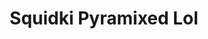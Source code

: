 ---
slug: squidki-pyramixed-lol
title: Squidki Pyramixed Lol
description: "Squidki Pyramixed Lol is an exciting online game. Play for free directly in your browser!"
icon: /images/new_mods/Sprunki Pyramixed Lol.png
url: https://wowtbc.net/sprunkin/pyramixed-lol/index.html
previewImage: /images/new_mods/Sprunki Pyramixed Lol.png
type: new mods

# SEO配置
seo:
  title: "Squidki Pyramixed Lol - Play Free Online Game | Fun Browser Games"
  description: "Squidki Pyramixed Lol - Play this fun online game for free in your browser. No download required!"
  ogImage: "/images/new_mods/Sprunki Pyramixed Lol.png"
  keywords: "squidki-pyramixed-lol, online game, browser game, free game, new mods game, play online"

videoUrls:
  - https://www.youtube.com/embed/example1
  - https://www.youtube.com/embed/example2

whyPlay:
  title: "Why Play Squidki Pyramixed Lol?"
  items:
    - "Immersive Gameplay: Squidki Pyramixed Lol offers an engaging and immersive gaming experience that will keep you entertained for hours"
    - "Challenging Levels: Test your skills with increasingly difficult challenges and obstacles"
    - "Beautiful Graphics: Enjoy stunning visuals and smooth animations that bring the game world to life"
    - "Regular Updates: New content and features are added regularly to keep the game fresh and exciting"
    - "Free to Play: Experience all the fun without spending a penny"
    - "Community Features: Connect with other players, share strategies, and compete for high scores"
    - "Cross-Platform: Play on any device with a web browser, no downloads required"

features:
  title: "Key Features of Squidki Pyramixed Lol"
  image: "/images/new_mods/Sprunki Pyramixed Lol.png"
  items:
    - "Intuitive Controls: Easy to learn controls make Squidki Pyramixed Lol accessible for players of all skill levels"
    - "Multiple Game Modes: Enjoy various gameplay options that provide different challenges and experiences"
    - "Character Customization: Personalize your gaming experience with unique characters and items"
    - "Achievement System: Complete special tasks to earn rewards and recognition"
    - "Leaderboards: Compete with players worldwide and see who can achieve the highest scores"

characteristics:
  title: "Game Characteristics"
  image: "/images/new_mods/Sprunki Pyramixed Lol.png"
  items:
    - "Genre: New mods game with elements of strategy and skill"
    - "Difficulty: Suitable for both casual gamers and those seeking a challenge"
    - "Play Time: Quick sessions or extended gameplay, depending on your preference"
    - "Art Style: Vibrant and engaging visuals that enhance the gaming experience"
    - "Sound Design: Immersive audio that complements the gameplay perfectly"

info: "Squidki Pyramixed Lol is an exciting online game that offers players a unique and engaging gaming experience. With its intuitive controls, stunning visuals, and challenging gameplay, Squidki Pyramixed Lol provides hours of entertainment for players of all ages and skill levels. Whether you're looking for a quick gaming session during a break or an extended play session, Squidki Pyramixed Lol delivers an immersive experience that will keep you coming back for more. The game features multiple levels of increasing difficulty, ensuring that players are constantly challenged as they progress. With regular updates adding new content and features, Squidki Pyramixed Lol remains fresh and exciting, providing endless entertainment options for its growing community of players."

howToPlayIntro: "Welcome to Squidki Pyramixed Lol! This guide will walk you through the basics and help you master the game. Whether you're a beginner or looking to improve your skills, these tips and instructions will enhance your gaming experience."

howToPlaySteps:
  - title: "Getting Started"
    description: "Begin your Squidki Pyramixed Lol adventure by familiarizing yourself with the controls. Use your keyboard or mouse to navigate through the game interface. The tutorial will guide you through the basic mechanics and help you understand the objectives."
  - title: "Understanding the Objectives"
    description: "In Squidki Pyramixed Lol, your main goal is to progress through levels by completing specific objectives. Each level presents unique challenges that require different strategies and approaches."
  - title: "Mastering the Controls"
    description: "Practice using the controls to improve your precision and reaction time. Squidki Pyramixed Lol requires quick reflexes and strategic thinking to overcome obstacles and defeat opponents."
  - title: "Utilizing Power-ups"
    description: "Collect power-ups throughout the game to enhance your abilities and overcome difficult challenges. Each power-up offers unique advantages that can be crucial for success."
  - title: "Developing Strategies"
    description: "As you progress in Squidki Pyramixed Lol, develop effective strategies for different scenarios. Analyze patterns, anticipate challenges, and adapt your approach to maximize your performance."

faq:
  title: "Frequently Asked Questions about Squidki Pyramixed Lol"
  items:
    - question: "Is Squidki Pyramixed Lol free to play?"
      answer: "Yes, Squidki Pyramixed Lol is completely free to play directly in your web browser. No downloads or purchases are required to enjoy the full game experience."
    - question: "Can I play Squidki Pyramixed Lol on mobile devices?"
      answer: "Yes, Squidki Pyramixed Lol is optimized for both desktop and mobile play. You can enjoy the game on any device with a web browser and internet connection."
    - question: "Are there any in-game purchases?"
      answer: "While Squidki Pyramixed Lol is free to play, there may be optional in-game purchases available for cosmetic items or additional features that don't affect core gameplay."
    - question: "How often is Squidki Pyramixed Lol updated?"
      answer: "The developers regularly update Squidki Pyramixed Lol with new content, features, and improvements based on player feedback and game performance."
    - question: "Can I play Squidki Pyramixed Lol offline?"
      answer: "Currently, Squidki Pyramixed Lol requires an internet connection to play as it's a browser-based online game."
    - question: "Is Squidki Pyramixed Lol suitable for children?"
      answer: "Yes, Squidki Pyramixed Lol is designed to be family-friendly and suitable for players of all ages."
    - question: "How do I report bugs or issues?"
      answer: "If you encounter any problems while playing Squidki Pyramixed Lol, you can report them through the game's support page or contact the developers directly through their website."
    - question: "Still Have Questions?"
      answer: "If you have additional questions about Squidki Pyramixed Lol that aren't covered in this FAQ, please visit our support center or contact our customer service team for assistance."
---